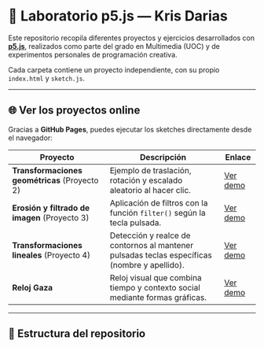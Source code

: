 # 🎨 Laboratorio p5.js — Kris Darias

Este repositorio recopila diferentes proyectos y ejercicios desarrollados con **[p5.js](https://p5js.org/)**, realizados como parte del grado en Multimedia (UOC) y de experimentos personales de programación creativa.

Cada carpeta contiene un proyecto independiente, con su propio `index.html` y `sketch.js`.

---

## 🌐 Ver los proyectos online

Gracias a **GitHub Pages**, puedes ejecutar los sketches directamente desde el navegador:

| Proyecto | Descripción | Enlace |
|-----------|--------------|--------|
| **Transformaciones geométricas** (Proyecto 2) | Ejemplo de traslación, rotación y escalado aleatorio al hacer clic. | [Ver demo](proyecto2/image_IA/EX2) |
| **Erosión y filtrado de imagen** (Proyecto 3) | Aplicación de filtros con la función `filter()` según la tecla pulsada. | [Ver demo](proyecto2/image_IA/EX3) |
| **Transformaciones lineales** (Proyecto 4) | Detección y realce de contornos al mantener pulsadas teclas específicas (nombre y apellido). | [Ver demo](proyecto2/image_IA/EX4) |
| **Reloj Gaza** | Reloj visual que combina tiempo y contexto social mediante formas gráficas. | [Ver demo](reloj/reloj-main) |

---

## 📁 Estructura del repositorio

